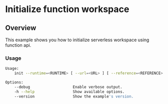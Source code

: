 # Initialize function workspace

## Overview

This example shows you how to initialize serverless workspace using function api.

### Usage

```bash
Usage:
	init --runtime=<RUNTIME> [ --url=<URL> ] [ --reference=<REFERENCE> ] [ --base-dir=<PATH> ] [ --dir=<DIR> ] [ options ]

Options:
	--debug                   Enable verbose output.
	-h --help                 Show available options.
	--version                 Show the example's version. 
```

